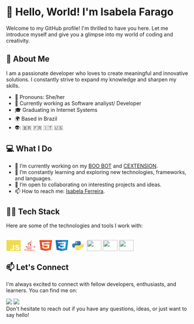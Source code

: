 # 👋 Hello, World! I'm Isabela Farago

Welcome to my GitHub profile! I'm thrilled to have you here. Let me introduce myself and give you a glimpse into my world of coding and creativity.

## 🧚	 About Me

I am a passionate developer who loves to create meaningful and innovative solutions. I constantly strive to expand my knowledge and sharpen my skills.

- 🤖 Pronouns: She/her
- 💼 Currently working as Software analiyst/ Developer
- 🎓 Graduating in Internet Systems
- 🌍 Based in Brazil
- 👽: 🇧🇷 🇫🇷 🇮🇹 🇺🇸 

## 💻 What I Do

- 🔭 I’m currently working on my [BOO BOT](https://github.com/users/isabelafarago/projects/2) and [CEXTENSION](https://github.com/users/isabelafarago/projects/1).
- 🌱 I’m constantly learning and exploring new technologies, frameworks, and languages.
- 👯 I’m open to collaborating on interesting projects and ideas.
- 📫 How to reach me: [Isabela Ferreira](linkedin.com/in/isabela-ferreira-da-silva-223b18257/).

## 🔨🔭  Tech Stack

Here are some of the technologies and tools I work with:
<div style="display: inline_block"><br>
  <img align="center" height="30" width="40" 
src="https://raw.githubusercontent.com/devicons/devicon/master/icons/javascript/javascript-plain.svg">
  <img align="center"  height="30" width="40"
src="https://raw.githubusercontent.com/devicons/devicon/master/icons/java/java-plain.svg">
  <img align="center" height="30" width="40" 
src="https://raw.githubusercontent.com/devicons/devicon/master/icons/html5/html5-original.svg">
  <img align="center" height="30" width="40" 
src="https://raw.githubusercontent.com/devicons/devicon/master/icons/css3/css3-original.svg">
  <img align="center" height="30" width="40"
src="https://raw.githubusercontent.com/devicons/devicon/master/icons/python/python-original.svg">
  <img align="center" height="30" width="40"
src="[https://raw.githubusercontent.com/devicons/devicon/master/icons/python/python-original.svg](https://user-images.githubusercontent.com/25181517/183568594-85e280a7-0d7e-4d1a-9028-c8c2209e073c.png)">
  <img align="center" height="30" width="40"
src="https://user-images.githubusercontent.com/25181517/186150304-1568ffdf-4c62-4bdc-9cf1-8d8efcea7c5b.png">
  <img align="center" height="30" width="40"
src="https://user-images.githubusercontent.com/25181517/183568594-85e280a7-0d7e-4d1a-9028-c8c2209e073c.png">
 </div>
  
  

## 📫 Let's Connect
I'm always excited to connect with fellow developers, enthusiasts, and learners. You can find me on:

 <div> 
  <a href="https://instagram.com/isabelafarago" target="_blank"><img src="https://img.shields.io/badge/-Instagram-%23E4405F?style=for-the-badge&logo=instagram&logoColor=white" target="_blank"></a>
  <a href="https://www.linkedin.com/in/isabela-ferreira-da-silva-223b18257/" target="_blank"><img src="https://img.shields.io/badge/-LinkedIn-%230077B5?style=for-the-badge&logo=linkedin&logoColor=white" target="_blank"></a> 
 
</div> 
Don't hesitate to reach out if you have any questions, ideas, or just want to say hello!
